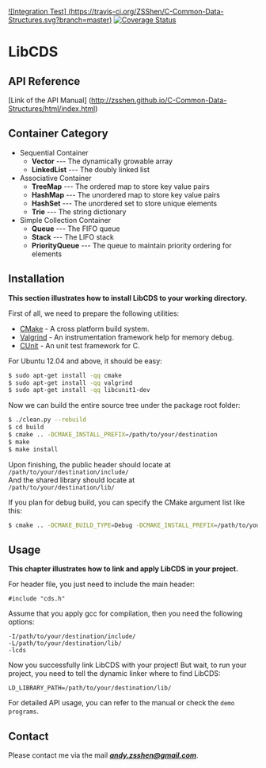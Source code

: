 [![Integration Test] (https://travis-ci.org/ZSShen/C-Common-Data-Structures.svg?branch=master)](https://travis-ci.org/ZSShen/C-Common-Data-Structures) [![Coverage Status](https://coveralls.io/repos/ZSShen/C-Common-Data-Structures/badge.svg?branch=master&service=github)](https://coveralls.io/github/ZSShen/C-Common-Data-Structures?branch=master) 

# **LibCDS**

## **API Reference**
[Link of the API Manual] (http://zsshen.github.io/C-Common-Data-Structures/html/index.html)

## **Container Category**
 + Sequential Container
   + **Vector** --- The dynamically growable array
   + **LinkedList** --- The doubly linked list
 + Associative Container
   + **TreeMap** --- The ordered map to store key value pairs
   + **HashMap** --- The unordered map to store key value pairs
   + **HashSet** --- The unordered set to store unique elements
   + **Trie** --- The string dictionary
 + Simple Collection Container
   + **Queue** --- The FIFO queue
   + **Stack** --- The LIFO stack
   + **PriorityQueue** --- The queue to maintain priority ordering for elements

## **Installation**
**This section illustrates how to install LibCDS to your working directory.**

First of all, we need to prepare the following utilities:
+ [CMake] - A cross platform build system.
+ [Valgrind] - An instrumentation framework help for memory debug.
+ [CUnit] - An unit test framework for C.

For Ubuntu 12.04 and above, it should be easy:
``` sh
$ sudo apt-get install -qq cmake
$ sudo apt-get install -qq valgrind
$ sudo apt-get install -qq libcunit1-dev
```
Now we can build the entire source tree under the package root folder:
``` sh
$ ./clean.py --rebuild
$ cd build
$ cmake .. -DCMAKE_INSTALL_PREFIX=/path/to/your/destination
$ make
$ make install
```
Upon finishing, the public header should locate at  
`/path/to/your/destination/include/`  
And the shared library should locate at  
`/path/to/your/destination/lib/`  

If you plan for debug build, you can specify the CMake argument list like this:
``` sh
$ cmake .. -DCMAKE_BUILD_TYPE=Debug -DCMAKE_INSTALL_PREFIX=/path/to/your/destination
```

## **Usage**
**This chapter illustrates how to link and apply LibCDS in your project.**

For header file, you just need to include the main header:
```
#include "cds.h"
```
Assume that you apply gcc for compilation, then you need the following options:
```
-I/path/to/your/destination/include/
-L/path/to/your/destination/lib/
-lcds
```
Now you successfully link LibCDS with your project!
But wait, to run your project, you need to tell the dynamic linker where to find LibCDS:
```
LD_LIBRARY_PATH=/path/to/your/destination/lib/
```
For detailed API usage, you can refer to the manual or check the `demo programs`.


## **Contact**
Please contact me via the mail ***andy.zsshen@gmail.com***.  

[CMake]:http://www.cmake.org/
[Valgrind]:http://valgrind.org/
[CUnit]:http://cunit.sourceforge.net/
